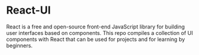 # React-UI
React is a free and open-source front-end JavaScript library for building user interfaces based on components. This repo compiles a collection of UI components with React that can be used for projects and for learning by beginners.
